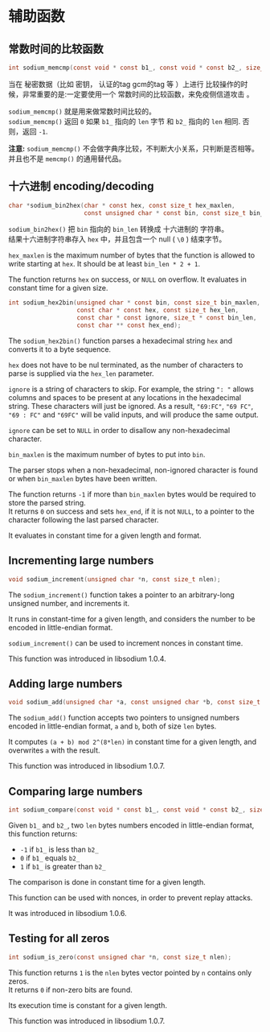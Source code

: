 # 辅助函数

## 常数时间的比较函数

```c
int sodium_memcmp(const void * const b1_, const void * const b2_, size_t len);
```

当在 秘密数据（比如 密钥， 认证的tag gcm的tag 等 ）上进行 比较操作的时候，非常重要的是:一定要使用一个 常数时间的比较函数，来免疫侧信道攻击 。

`sodium_memcmp()` 就是用来做常数时间比较的。  
 `sodium_memcmp()` 返回 `0` 如果  `b1_` 指向的 `len` 字节  和  `b2_` 指向的 `len` 相同. 否则，返回 `-1`.

**注意:** `sodium_memcmp()` 不会做字典序比较，不判断大小关系，只判断是否相等。并且也不是 `memcmp()` 的通用替代品。

## 十六进制 encoding/decoding

```c
char *sodium_bin2hex(char * const hex, const size_t hex_maxlen,
                     const unsigned char * const bin, const size_t bin_len);
```

`sodium_bin2hex()` 把 `bin` 指向的 `bin_len` 转换成 十六进制的 字符串。  
结果十六进制字符串存入 `hex` 中，并且包含一个 null \( `\0` \) 结束字节。

`hex_maxlen` is the maximum number of bytes that the function is allowed to write starting at `hex`. It should be at least `bin_len * 2 + 1`.

The function returns `hex` on success, or `NULL` on overflow. It evaluates in constant time for a given size.

```c
int sodium_hex2bin(unsigned char * const bin, const size_t bin_maxlen,
                   const char * const hex, const size_t hex_len,
                   const char * const ignore, size_t * const bin_len,
                   const char ** const hex_end);
```

The `sodium_hex2bin()` function parses a hexadecimal string `hex` and converts it to a byte sequence.

`hex` does not have to be nul terminated, as the number of characters to parse is supplied via the `hex_len` parameter.

`ignore` is a string of characters to skip. For example, the string `": "` allows columns and spaces to be present at any locations in the hexadecimal string. These characters will just be ignored. As a result, `"69:FC"`, `"69 FC"`, `"69 : FC"` and `"69FC"` will be valid inputs, and will produce the same output.

`ignore` can be set to `NULL` in order to disallow any non-hexadecimal character.

`bin_maxlen` is the maximum number of bytes to put into `bin`.

The parser stops when a non-hexadecimal, non-ignored character is found or when `bin_maxlen` bytes have been written.

The function returns `-1` if more than `bin_maxlen` bytes would be required to store the parsed string.  
It returns `0` on success and sets `hex_end`, if it is not `NULL`, to a pointer to the character following the last parsed character.

It evaluates in constant time for a given length and format.

## Incrementing large numbers

```c
void sodium_increment(unsigned char *n, const size_t nlen);
```

The `sodium_increment()` function takes a pointer to an arbitrary-long unsigned number, and increments it.

It runs in constant-time for a given length, and considers the number to be encoded in little-endian format.

`sodium_increment()` can be used to increment nonces in constant time.

This function was introduced in libsodium 1.0.4.

## Adding large numbers

```c
void sodium_add(unsigned char *a, const unsigned char *b, const size_t len);
```

The `sodium_add()` function accepts two pointers to unsigned numbers encoded in little-endian format, `a` and `b`, both of size `len` bytes.

It computes `(a + b) mod 2^(8*len)` in constant time for a given length, and overwrites `a` with the result.

This function was introduced in libsodium 1.0.7.

## Comparing large numbers

```c
int sodium_compare(const void * const b1_, const void * const b2_, size_t len);
```

Given `b1_` and `b2_`, two `len` bytes numbers encoded in little-endian format, this function returns:

* `-1` if `b1_` is less than `b2_`
* `0` if `b1_` equals `b2_`
* `1` if `b1_` is greater than `b2_` 

The comparison is done in constant time for a given length.

This function can be used with nonces, in order to prevent replay attacks.

It was introduced in libsodium 1.0.6.

## Testing for all zeros

```c
int sodium_is_zero(const unsigned char *n, const size_t nlen);
```

This function returns `1` is the `nlen` bytes vector pointed by `n` contains only zeros.  
It returns `0` if non-zero bits are found.

Its execution time is constant for a given length.

This function was introduced in libsodium 1.0.7.


